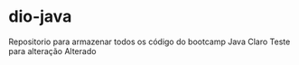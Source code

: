# dio-java
Repositorio para armazenar todos os código do bootcamp Java Claro
Teste para alteração
Alterado